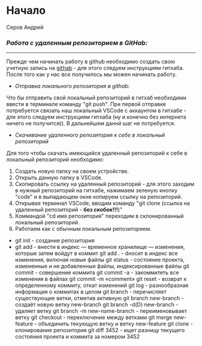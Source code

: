 

# Начало
Серов Андрей


### **_Работа с удаленным репозиторием в GitHab:_**
---
Прежде чем начинать работу в github необходимо создать свою учетную запись на [githab](https://github.com) - для этого следуем инструкциям гитхаба. После того как у нас все получилось мы можен начинать работу.

* _Отправка локального репозитория в githab:_

Что бы отправить свой локальный репозиторий в гитхаб необходими ввести в терминале команду "git push". При первой отправке потребуется связать наш локальный VSCode с аккаунтом в гитхабе - для этого следуем инструкциям гитхаба (ну и конечно без интернета ничего не получится)). В дальнейшем даннй шаг не потребуется.

* _Скачивание удаленного репозитория к себе в локальный репозиторий_

Для того чтобы скачать имеющийся удаленный репозиторий к себе в локальный репозиторий необходимо:

1. Создать новую папку на своем устройстве.
2. Открыть данную папку в VSCode.
3. Скопировать ссылку на удаленный репозиторий - для этого заходим в нужный репозиторий на гитхабе, нажимаем зеленую кнопку "code" и в выпадающем окне копируем ссылку на репозиторий.
4. Открывае терминал VSCode, вводим команду "git clone (ссылка на удаленный репозиторий - **без скобок!!!**)"
5. Коммандой "cd имя репозитория" переходим в склонированный локальный репозиторий.
6. Работаем как с обычным локальным репозиторием.


* git init - создание репозитория
* git add - внести в индекс — временное хранилище — изменения, которые затем войдут в коммит
git add . - dносит в индекс все изменения, включая новые файлы
git status - состояние проекта, измененные и не добавленные файлы, индексированные файлы
git commit - совершение коммита
git commit -a - закоммитеть все изменения в файлах
git commit -m «comment»
git reset - возврат к определенному коммиту, откат изменений
git log - разнообразная информация о коммитах в целом
git branch - перечисляет существующие ветки, отметив активную
git branch new-branch - cоздаёт новую ветку new-branch
git branch -d(D) new-branch - удаляет ветку
git branch -m new-name-branch - переименовывает ветку
git checkout - переключение между ветками
git merge new-feature - объединить текующую ветку и ветку new-feature
git clone - клонирование репозитория
git diff 3452 - ищет разницу текущего состояния проекта и коммита за номером 3452